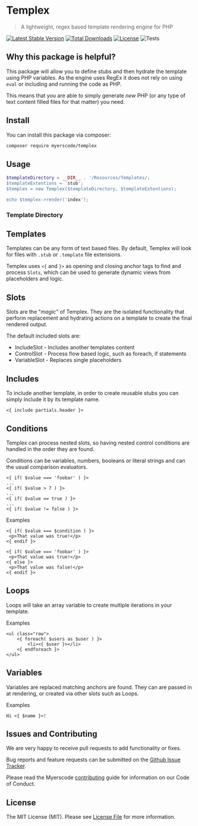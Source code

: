 # Templex
> A lightweight, regex based template rendering engine for PHP

[![Latest Stable Version](https://poser.pugx.org/myerscode/templex/v/stable)](https://packagist.org/packages/myerscode/templex)
[![Total Downloads](https://poser.pugx.org/myerscode/templex/downloads)](https://packagist.org/packages/myerscode/templex)
[![License](https://poser.pugx.org/myerscode/templex/license)](https://packagist.org/packages/myerscode/templex)
![Tests](https://github.com/myerscode/templex/workflows/Tests/badge.svg?branch=main)

## Why this package is helpful?

This package will allow you to define stubs and then hydrate the template using PHP variables. 
As the engine uses RegEx it does not rely on using `eval` or including and running the code as PHP. 

This means that you are able to simply generate _*new*_ PHP (or any type of text content filled files for that matter) you need.

## Install

You can install this package via composer:
``` bash
composer require myerscode/templex
```

## Usage
```php 
$templateDirectory = __DIR__ . '/Resources/Templates/;
$templateExtentions = 'stub';
$templex = new Templex($templateDirectory, $templateExtentions);

echo $templex->render('index');
```

### Template Directory

## Templates

Templates can be any form of text based files. By default, Templex will look for files with `.stub` or `.template` file extensions.

Templex uses `<{` and `}>` as opening and closing anchor tags to find and process `Slots`, which can be used to generate 
dynamic views from placeholders and logic.


## Slots

Slots are the "_magic_" of Templex. They are the isolated functionality that perform replacement and hydrating actions 
on a template to create the final rendered output.

The default included slots are:

* IncludeSlot - Includes another templates content
* ControlSlot - Process flow based logic, such as foreach, if statements
* VariableSlot - Replaces single placeholders

## Includes

To include another template, in order to create reusable stubs you can simply include it by its template name.

```text 
<{ include partials.header }>
```

## Conditions
Templex can process nested slots, so having nested control conditions are handled in the order they are found.

Conditions can be variables, numbers, booleans or literal strings and can the usual comparison evaluators.
```text
<{ if( $value === 'foobar' ) }>
...
<{ if( $value > 7 ) }>
...
<{ if( $value == true ) }>
...
<{ if( $value != false ) }>
```

Examples
```text
<{ if( $value === $condition ) }>
 <p>That value was true!</p>
<{ endif }>

<{ if( $value === 'foobar' ) }>
 <p>That value was true!</p>
<{ else }>
 <p>That value was false!</p>
<{ endif }>
```

## Loops
Loops will take an array variable to create multiple iterations in your template.

Examples
```text
<ul class="row">
    <{ foreach( $users as $user ) }>
        <li><{ $user }></li>
    <{ endforeach }>
</ul>
```

## Variables
Variables are replaced matching anchors are found. They can are passed in at rendering, or created via other slots such as Loops.

Examples
```text
Hi <{ $name }>!
```

## Issues and Contributing

We are very happy to receive pull requests to add functionality or fixes.

Bug reports and feature requests can be submitted on the [Github Issue Tracker](https://github.com/myerscode/config/issues).

Please read the Myerscode [contributing](https://github.com/myerscode/docs/blob/main/CONTRIBUTING.md) guide for information on our Code of Conduct.

## License

The MIT License (MIT). Please see [License File](LICENSE) for more information.
